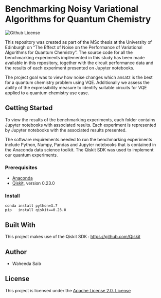# Benchmarking Noisy Variational Algorithms for Quantum Chemistry

![Github License](https://img.shields.io/hexpm/l/plug) 

This repository was created as part of the MSc thesis at the University of Edinburgh on “The Effect of Noise on the Performance of Variational Algorithms for Quantum Chemistry”. The source code for all the benchmarking experiments implemented in this study has been made available in this repository, together with the circuit performance data and the results of each experiment presented on Jupyter notebooks.

The project goal was to view how noise changes which ansatz is the best for a quantum chemistry problem using VQE. Additionally we assess the ability of the expressibility measure to identify suitable circuits for VQE applied to a quantum chemistry use case.

## Getting Started

To view the results of the benchmarking experiments, each folder contains Jupyter notebooks with associated results. Each experiment is represented by Jupyter notebooks with the associated results presented.

The software requirements needed to run the benchmarking experiments include Python, Numpy, Pandas and Jupyter notebooks that is contained in the Anaconda data science toolkit. The Qiskit SDK was used to implement our quantum experiments.

### Prerequisites

- [Anaconda](https://www.anaconda.com/products/individual) 
- [Qiskit](https://qiskit.org/documentation/getting_started.html), version 0.23.0

### Install
```console
conda install python=3.7
pip   install qiskit==0.23.0 

```

## Built With

This project makes use of the Qiskit SDK : https://github.com/Qiskit

## Author
- Waheeda Saib

## License

This project is licensed under the [Apache License 2.0. License](https://github.com/waheeda-saib/Benchmarking-Noisy-Variational-Algorithms/blob/main/LICENSE)

